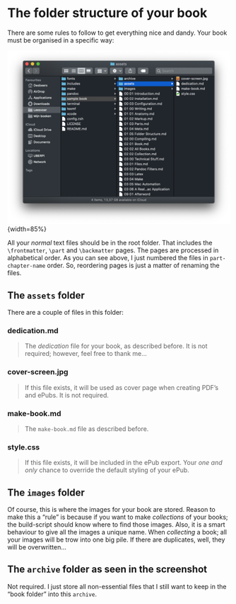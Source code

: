 # The folder structure of your book

There are some rules to follow to get everything nice and dandy. Your book must be organised in a specific way:

![The folder structure](images/folder-structure.png){width=85%}

All your *normal* text files should be in the root folder. That includes the `\frontmatter`, `\part` and `\backmatter` pages. The pages are processed in alphabetical order. As you can see above, I just numbered the files in `part-chapter-name` order. So, reordering pages is just a matter of renaming the files.

## The `assets` folder

There are a couple of files in this folder:

### dedication.md

> The *dedication* file for your book, as described before. It is not required; however, feel free to thank me...

### cover-screen.jpg

> If this file exists, it will be used as cover page when creating PDF’s and ePubs. It is not required.

### make-book.md

> The `make-book.md` file as described before.

### style.css

> If this file exists, it will be included in the ePub export. Your *one and only* chance to override the default styling of your ePub.

## The `images` folder

Of course, this is where the images for your book are stored. Reason to make this a “rule” is because if you want to make *collections* of your books; the build-script should know where to find those images. Also, it is a smart behaviour to give all the images a unique name. When *collecting* a book; all your images will be trow into one big pile. If there are duplicates, well, they will be overwritten...

## The `archive` folder as seen in the screenshot

Not required. I just store all non-essential files that I still want to keep in the “book folder” into this `archive`.







